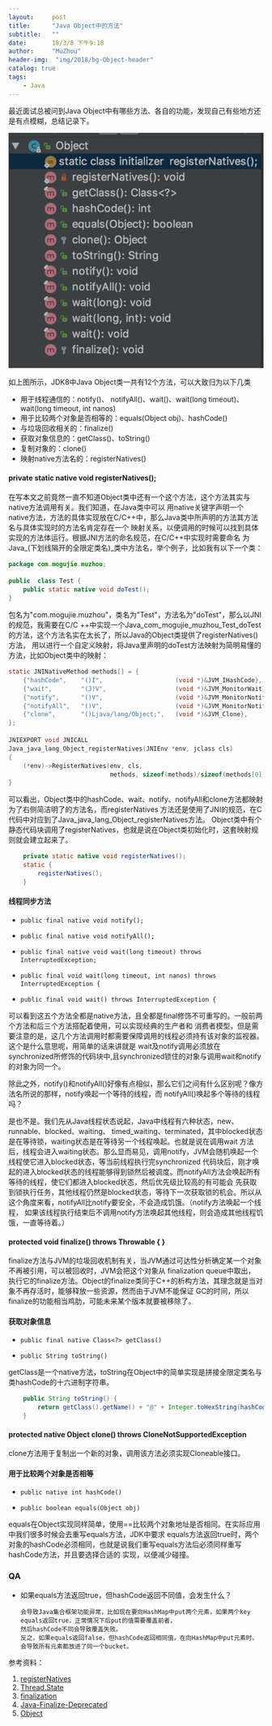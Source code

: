 ```yaml
---
layout:     post
title:      "Java Object中的方法"
subtitle:   ""
date:       18/3/8 下午9:18
author:     "MuZhou"
header-img:  "img/2018/bg-Object-header"
catalog: true
tags:
    - Java
---
```


最近面试总被问到Java Object中有哪些方法、各自的功能，发现自己有些地方还是有点模糊，总结记录下。

![Object中的方法](/img/2018/javaObject/javaObjectMethod.png)

如上图所示，JDK8中Java Object类一共有12个方法，可以大致归为以下几类

- 用于线程通信的：notify()、 notifyAll()、wait()、wait(long timeout)、wait(long timeout, int nanos)
- 用于比较两个对象是否相等的：equals(Object obj)、hashCode()
- 与垃圾回收相关的：finalize()
- 获取对象信息的：getClass()、toString()
- 复制对象的：clone()
- 映射native方法名的：registerNatives()

#### private static native void registerNatives();
在写本文之前竟然一直不知道Object类中还有一个这个方法，这个方法其实与native方法调用有关。我们知道，在Java类中可以
用native关键字声明一个native方法，方法的具体实现放在C/C++中，那么Java类中所声明的方法其方法名与具体实现时的方法名肯定存在一个
映射关系，以便调用的时候可以找到具体实现的方法体运行。根据JNI方法的命名规范，在C/C++中实现时需要命名
为Java\_(下划线隔开的全限定类名)\_类中方法名，举个例子，比如我有以下一个类：

~~~ java
package com.mogujie.muzhou;

public  class Test {
    public static native void doTest();
}
~~~

包名为"com.mogujie.muzhou"，类名为"Test"，方法名为"doTest"，那么以JNI的规范，我需要在C/C
++中实现一个Java_com_mogujie_muzhou_Test_doTest的方法，这个方法名实在太长了，所以Java的Object类提供了registerNatives()方法，
用以进行一个自定义映射，将Java里声明的doTest方法映射为简明易懂的方法，比如Object类中的映射：

~~~ c
static JNINativeMethod methods[] = {
    {"hashCode",    "()I",                    (void *)&JVM_IHashCode},
    {"wait",        "(J)V",                   (void *)&JVM_MonitorWait},
    {"notify",      "()V",                    (void *)&JVM_MonitorNotify},
    {"notifyAll",   "()V",                    (void *)&JVM_MonitorNotifyAll},
    {"clone",       "()Ljava/lang/Object;",   (void *)&JVM_Clone},
};

JNIEXPORT void JNICALL
Java_java_lang_Object_registerNatives(JNIEnv *env, jclass cls)
{
    (*env)->RegisterNatives(env, cls,
                            methods, sizeof(methods)/sizeof(methods[0]));
}
~~~

可以看出，Object类中的hashCode、wait、notify、notifyAll和clone方法都映射为了右侧简洁明了的方法名，而registerNatives
方法还是使用了JNI的规范，在C代码中对应到了Java_java_lang_Object_registerNatives方法。
Object类中有个静态代码块调用了registerNatives，也就是说在Object类初始化时，这套映射规则就会建立起来了。

~~~ java
    private static native void registerNatives();
    static {
        registerNatives();
    }
~~~

#### 线程同步方法

-     public final native void notify();
-     public final native void notifyAll();
-     public final native void wait(long timeout) throws InterruptedException;
-     public final void wait(long timeout, int nanos) throws InterruptedException {
-     public final void wait() throws InterruptedException {

可以看到这五个方法全都是native方法，且全都是final修饰不可重写的。一般前两个方法和后三个方法搭配着使用，可以实现经典的生产者和
消费者模型，但是需要注意的是，这几个方法调用时都需要保障调用的线程必须持有该对象的监视器。这个是什么意思呢，用简单的话来讲就是
wait及notify调用必须放在synchronized所修饰的代码块中,且synchronized锁住的对象与调用wait和notify的对象为同一个。

除此之外，notify()和notifyAll()好像有点相似，那么它们之间有什么区别呢？像方法名所说的那样，notify唤起一个等待的线程，而
notifyAll()唤起多个等待的线程吗？

是也不是。我们先从Java线程状态说起，Java中线程有六种状态，new、runnable、blocked、waiting、
timed_waiting、terminated，其中blocked状态是在等待锁，waiting状态是在等待另一个线程唤起。也就是说在调用wait
方法后，线程会进入waiting状态。那么显而易见，调用notify，JVM会随机唤起一个线程使它进入blocked状态，等当前线程执行完synchronized
代码块后，刚才唤起的进入blocked状态的线程能够得到锁然后被调度。而notifyAll方法会唤起所有等待的线程，使它们都进入blocked状态，然后优先级比较高的有可能会
先获取到锁执行任务，其他线程仍然是blocked状态，等待下一次获取锁的机会。所以从这个角度来看，notifyAll比notify要安全，不会造成饥饿。（notify方法唤起一个线程，
如果该线程执行结束后不调用notify方法唤起其他线程，则会造成其他线程饥饿，一直等待着。）

#### protected void finalize() throws Throwable { }
finalize方法与JVM的垃圾回收机制有关，当JVM通过可达性分析确定某一个对象不再被引用，可以被回收时，JVM会把这个对象从 finalization queue中取出，
执行它的finalize方法。Object的finalize类同于C++的析构方法，其理念就是当对象不再存活时，能够释放一些资源，然而由于JVM不能保证
GC的时间，所以finalize的功能相当鸡肋，可能未来某个版本就要被移除了。

#### 获取对象信息
-     public final native Class<?> getClass()
-     public String toString()

getClass是一个native方法，toString在Object中的简单实现是拼接全限定类名与类hashCode的十六进制字符串。

~~~ java
    public String toString() {
        return getClass().getName() + "@" + Integer.toHexString(hashCode());
    }
~~~

#### protected native Object clone() throws CloneNotSupportedException
clone方法用于复制出一个新的对象，调用该方法必须实现Cloneable接口。

#### 用于比较两个对象是否相等
-     public native int hashCode()
-     public boolean equals(Object obj)

equals在Object实现同样简单，使用==比较两个对象地址是否相同。在实际应用中我们很多时候会去重写equals方法，JDK中要求
equals方法返回true时，两个对象的hashCode必须相同，也就是说我们重写equals方法后必须同样重写hashCode方法，并且要选择合适的
实现，以便减少碰撞。

### QA

- 如果equals方法返回true，但hashCode返回不同值，会发生什么？

  ~~~
  会导致Java集合框架功能异常，比如现在要向HashMap中put两个元素，如果两个key equals返回true，正常情况下后put的值需要覆盖前者，
  然后hashCode不同会导致覆盖失败。
  反之，如果equals返回false，但hashCode返回相同值，在向HashMap中put元素时，会导致所有元素都放进了同一个bucket。
  ~~~


参考资料：

1. [registerNatives](https://stackoverflow.com/questions/1010645/what-does-the-registernatives-method-do)
2. [Thread.State](https://docs.oracle.com/javase/7/docs/api/java/lang/Thread.State.html)
3. [finalization](http://www.oracle.com/technetwork/articles/java/finalization-137655.html)
4. [Java-Finalize-Deprecated](http://www.infoq.com/cn/news/2017/03/Java-Finalize-Deprecated)
5. [Object](https://docs.oracle.com/javase/7/docs/api/java/lang/Object.html)
